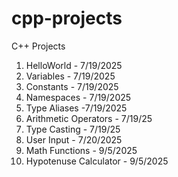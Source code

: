 # cpp-projects
C++ Projects
1. HelloWorld - 7/19/2025
2. Variables  - 7/19/2025
3. Constants  - 7/19/2025
4. Namespaces - 7/19/2025
5. Type Aliases -7/19/2025
6. Arithmetic Operators - 7/19/25
7. Type Casting - 7/19/25
8. User Input - 7/20/2025
9. Math Functions - 9/5/2025
10. Hypotenuse Calculator - 9/5/2025
